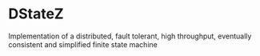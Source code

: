 # DStateZ
Implementation of a distributed, fault tolerant, high throughput, eventually consistent and simplified finite state machine
